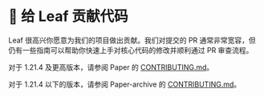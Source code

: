 # 🌿 给 Leaf 贡献代码

Leaf 很高兴你愿意为我们的项目做出贡献。我们对提交的 PR 通常非常宽容，但仍有一些指南可以帮助你快速上手对核心代码的修改并顺利通过 PR 审查流程。

对于 1.21.4 及更高版本，请参阅 Paper 的 [CONTRIBUTING.md](https://github.com/PaperMC/Paper/blob/main/CONTRIBUTING.md)。

对于 1.21.4 以下的版本，请参阅 Paper-archive 的 [CONTRIBUTING.md](https://github.com/PaperMC/Paper-archive/blob/ver/1.21.1/CONTRIBUTING.md)。
